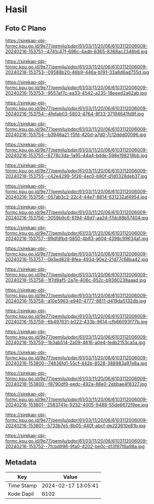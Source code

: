 # Hasil

## Foto C Plano

https://sirekap-obj-formc.kpu.go.id/9e77/pemilu/pdpr/61/03/11/20/06/6103112006009-20240216-153751--4741c47f-696c-4adb-8365-8368ac2346b6.jpg

https://sirekap-obj-formc.kpu.go.id/9e77/pemilu/pdpr/61/03/11/20/06/6103112006009-20240216-153753--09588b20-46b9-446a-b191-33a8d6ad755d.jpg

https://sirekap-obj-formc.kpu.go.id/9e77/pemilu/pdpr/61/03/11/20/06/6103112006009-20240216-153753--9557af7c-ea33-4542-a235-18eeed2a62ab.jpg

https://sirekap-obj-formc.kpu.go.id/9e77/pemilu/pdpr/61/03/11/20/06/6103112006009-20240216-153754--4fefab03-5803-4764-8f33-37194641fd9f.jpg

https://sirekap-obj-formc.kpu.go.id/9e77/pemilu/pdpr/61/03/11/20/06/6103112006009-20240216-153754--b3946a21-f5fd-420d-a7d0-7c12ddd00096.jpg

https://sirekap-obj-formc.kpu.go.id/9e77/pemilu/pdpr/61/03/11/20/06/6103112006009-20240216-153755--8778c3da-1a95-44a4-bdde-598e198218bb.jpg

https://sirekap-obj-formc.kpu.go.id/9e77/pemilu/pdpr/61/03/11/20/06/6103112006009-20240216-153755--c42e4299-5f26-4ec0-b80f-d1d0328deb37.jpg

https://sirekap-obj-formc.kpu.go.id/9e77/pemilu/pdpr/61/03/11/20/06/6103112006009-20240216-153756--057ab3c2-22c4-44e7-8814-631232af4954.jpg

https://sirekap-obj-formc.kpu.go.id/9e77/pemilu/pdpr/61/03/11/20/06/6103112006009-20240216-153756--3059b9c6-6194-48d7-aa24-f7dc88b57404.jpg

https://sirekap-obj-formc.kpu.go.id/9e77/pemilu/pdpr/61/03/11/20/06/6103112006009-20240216-153757--99dfdfbd-0850-4b83-a604-4398c99634a1.jpg

https://sirekap-obj-formc.kpu.go.id/9e77/pemilu/pdpr/61/03/11/20/06/6103112006009-20240216-153757--0b3ed829-8fea-493d-90e2-21d77c68ba42.jpg

https://sirekap-obj-formc.kpu.go.id/9e77/pemilu/pdpr/61/03/11/20/06/6103112006009-20240216-153758--1f7d9af5-2a7e-406c-852c-b9360238aaad.jpg

https://sirekap-obj-formc.kpu.go.id/9e77/pemilu/pdpr/61/03/11/20/06/6103112006009-20240216-153758--a10e5963-e940-4777-8811-d419da5132db.jpg

https://sirekap-obj-formc.kpu.go.id/9e77/pemilu/pdpr/61/03/11/20/06/6103112006009-20240216-153759--6b497631-b022-433b-9614-cfb66093f77b.jpg

https://sirekap-obj-formc.kpu.go.id/9e77/pemilu/pdpr/61/03/11/20/06/6103112006009-20240216-153759--1b3ab514-2a09-4616-a0e4-fedb2153ca5a.jpg

https://sirekap-obj-formc.kpu.go.id/9e77/pemilu/pdpr/61/03/11/20/06/6103112006009-20240216-153800--74836fd1-55cf-442b-8528-388983a97e8a.jpg

https://sirekap-obj-formc.kpu.go.id/9e77/pemilu/pdpr/61/03/11/20/06/6103112006009-20240216-153800--f8790df9-eedc-492a-88e0-2ebbae4f8327.jpg

https://sirekap-obj-formc.kpu.go.id/9e77/pemilu/pdpr/61/03/11/20/06/6103112006009-20240216-153801--2583741e-9232-4005-9488-55de6672f9ee.jpg

https://sirekap-obj-formc.kpu.go.id/9e77/pemilu/pdpr/61/03/11/20/06/6103112006009-20240216-153801--5733b7e5-8b05-440f-abcf-de223610e81b.jpg

https://sirekap-obj-formc.kpu.go.id/9e77/pemilu/pdpr/61/03/11/20/06/6103112006009-20240216-153752--7fcbd996-9fa0-4202-be0c-d13f97f6a98a.jpg


## Metadata

| Key        | Value               |
| ---------- | ------------------- |
| Time Stamp | 2024-02-17 13:05:41 |
| Kode Dapil | 6102                |



